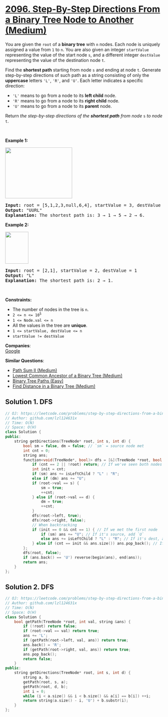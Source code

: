 # [2096. Step-By-Step Directions From a Binary Tree Node to Another (Medium)](https://leetcode.com/problems/step-by-step-directions-from-a-binary-tree-node-to-another/)

<p>You are given the <code>root</code> of a <strong>binary tree</strong> with <code>n</code> nodes. Each node is uniquely assigned a value from <code>1</code> to <code>n</code>. You are also given an integer <code>startValue</code> representing the value of the start node <code>s</code>, and a different integer <code>destValue</code> representing the value of the destination node <code>t</code>.</p>

<p>Find the <strong>shortest path</strong> starting from node <code>s</code> and ending at node <code>t</code>. Generate step-by-step directions of such path as a string consisting of only the <strong>uppercase</strong> letters <code>'L'</code>, <code>'R'</code>, and <code>'U'</code>. Each letter indicates a specific direction:</p>

<ul>
	<li><code>'L'</code> means to go from a node to its <strong>left child</strong> node.</li>
	<li><code>'R'</code> means to go from a node to its <strong>right child</strong> node.</li>
	<li><code>'U'</code> means to go from a node to its <strong>parent</strong> node.</li>
</ul>

<p>Return <em>the step-by-step directions of the <strong>shortest path</strong> from node </em><code>s</code><em> to node</em> <code>t</code>.</p>

<p>&nbsp;</p>
<p><strong>Example 1:</strong></p>
<img alt="" src="https://assets.leetcode.com/uploads/2021/11/15/eg1.png" style="width: 214px; height: 163px;">
<pre><strong>Input:</strong> root = [5,1,2,3,null,6,4], startValue = 3, destValue = 6
<strong>Output:</strong> "UURL"
<strong>Explanation:</strong> The shortest path is: 3 → 1 → 5 → 2 → 6.
</pre>

<p><strong>Example 2:</strong></p>
<img alt="" src="https://assets.leetcode.com/uploads/2021/11/15/eg2.png" style="width: 74px; height: 102px;">
<pre><strong>Input:</strong> root = [2,1], startValue = 2, destValue = 1
<strong>Output:</strong> "L"
<strong>Explanation:</strong> The shortest path is: 2 → 1.
</pre>

<p>&nbsp;</p>
<p><strong>Constraints:</strong></p>

<ul>
	<li>The number of nodes in the tree is <code>n</code>.</li>
	<li><code>2 &lt;= n &lt;= 10<sup>5</sup></code></li>
	<li><code>1 &lt;= Node.val &lt;= n</code></li>
	<li>All the values in the tree are <strong>unique</strong>.</li>
	<li><code>1 &lt;= startValue, destValue &lt;= n</code></li>
	<li><code>startValue != destValue</code></li>
</ul>


**Companies**:  
[Google](https://leetcode.com/company/google)

**Similar Questions**:
* [Path Sum II (Medium)](https://leetcode.com/problems/path-sum-ii/)
* [Lowest Common Ancestor of a Binary Tree (Medium)](https://leetcode.com/problems/lowest-common-ancestor-of-a-binary-tree/)
* [Binary Tree Paths (Easy)](https://leetcode.com/problems/binary-tree-paths/)
* [Find Distance in a Binary Tree (Medium)](https://leetcode.com/problems/find-distance-in-a-binary-tree/)

## Solution 1. DFS

```cpp
// OJ: https://leetcode.com/problems/step-by-step-directions-from-a-binary-tree-node-to-another/
// Author: github.com/lzl124631x
// Time: O(N)
// Space: O(H)
class Solution {
public:
    string getDirections(TreeNode* root, int s, int d) {
        bool sm = false, dm = false; // `sm` = source node met
        int cnt = 0;
        string ans;
        function<void(TreeNode*, bool)> dfs = [&](TreeNode *root, bool isLeftChild) {
            if (cnt == 2 || !root) return; // If we've seen both nodes or the current node is NULL, skip
            int init = cnt;
            if (sm) ans += isLeftChild ? "L" : "R";
            else if (dm) ans += "U";
            if (root->val == s) {
                sm = true;
                ++cnt;
            } else if (root->val == d) {
                dm = true;
                ++cnt;
            }
            dfs(root->left, true);
            dfs(root->right, false);
            // When backtracking
            if (init == 0 && cnt == 1) { // If we met the first node
                if (sm) ans += "U"; // If it's source, add `U`
                else ans += isLeftChild ? "L" : "R"; // If it's dest, add `L/R`
            } else if (cnt == init && ans.size()) ans.pop_back(); // If the `cnt` doesn't change, the operation we did for this node is not useful.
        };
        dfs(root, false);
        if (ans.back() == 'U') reverse(begin(ans), end(ans));
        return ans;
    }
};
```

## Solution 2. DFS

```cpp
// OJ: https://leetcode.com/problems/step-by-step-directions-from-a-binary-tree-node-to-another/
// Author: github.com/lzl124631x
// Time: O(N)
// Space: O(H)
class Solution {
    bool getPath(TreeNode *root, int val, string &ans) {
        if (!root) return false;
        if (root->val == val) return true;
        ans += 'L';
        if (getPath(root->left, val, ans)) return true;
        ans.back() = 'R';
        if (getPath(root->right, val, ans)) return true;
        ans.pop_back();
        return false;
    }
public:
    string getDirections(TreeNode* root, int s, int d) {
        string a, b;
        getPath(root, s, a);
        getPath(root, d, b);
        int i = 0;
        while (i < a.size() && i < b.size() && a[i] == b[i]) ++i;
        return string(a.size() - i, 'U') + b.substr(i);
    }
};
```